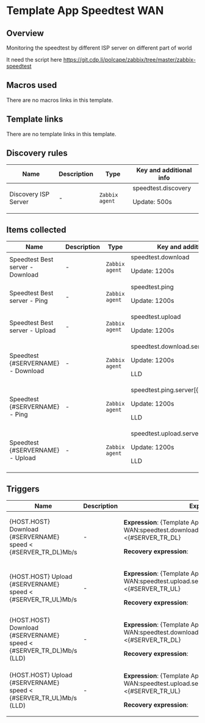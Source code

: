 # Template App Speedtest WAN

## Overview

Monitoring the speedtest by different ISP server on different part of world


It need the script here https://git.cdp.li/polcape/zabbix/tree/master/zabbix-speedtest



## Macros used

There are no macros links in this template.

## Template links

There are no template links in this template.

## Discovery rules

|Name|Description|Type|Key and additional info|
|----|-----------|----|----|
|Discovery ISP Server|<p>-</p>|`Zabbix agent`|speedtest.discovery<p>Update: 500s</p>|
## Items collected

|Name|Description|Type|Key and additional info|
|----|-----------|----|----|
|Speedtest Best server - Download|<p>-</p>|`Zabbix agent`|speedtest.download<p>Update: 1200s</p>|
|Speedtest Best server - Ping|<p>-</p>|`Zabbix agent`|speedtest.ping<p>Update: 1200s</p>|
|Speedtest Best server - Upload|<p>-</p>|`Zabbix agent`|speedtest.upload<p>Update: 1200s</p>|
|Speedtest {#SERVERNAME} - Download|<p>-</p>|`Zabbix agent`|speedtest.download.server[{#SERVERID}]<p>Update: 1200s</p><p>LLD</p>|
|Speedtest {#SERVERNAME} - Ping|<p>-</p>|`Zabbix agent`|speedtest.ping.server[{#SERVERID}]<p>Update: 1200s</p><p>LLD</p>|
|Speedtest {#SERVERNAME} - Upload|<p>-</p>|`Zabbix agent`|speedtest.upload.server[{#SERVERID}]<p>Update: 1200s</p><p>LLD</p>|
## Triggers

|Name|Description|Expression|Priority|
|----|-----------|----------|--------|
|{HOST.HOST} Download {#SERVERNAME} speed < {#SERVER_TR_DL}Mb/s|<p>-</p>|<p>**Expression**: {Template App Speedtest WAN:speedtest.download.server[{#SERVERID}].avg(#3)}<{#SERVER_TR_DL}</p><p>**Recovery expression**: </p>|warning|
|{HOST.HOST} Upload {#SERVERNAME} speed < {#SERVER_TR_UL}Mb/s|<p>-</p>|<p>**Expression**: {Template App Speedtest WAN:speedtest.upload.server[{#SERVERID}].avg(#3)}<{#SERVER_TR_UL}</p><p>**Recovery expression**: </p>|warning|
|{HOST.HOST} Download {#SERVERNAME} speed < {#SERVER_TR_DL}Mb/s (LLD)|<p>-</p>|<p>**Expression**: {Template App Speedtest WAN:speedtest.download.server[{#SERVERID}].avg(#3)}<{#SERVER_TR_DL}</p><p>**Recovery expression**: </p>|warning|
|{HOST.HOST} Upload {#SERVERNAME} speed < {#SERVER_TR_UL}Mb/s (LLD)|<p>-</p>|<p>**Expression**: {Template App Speedtest WAN:speedtest.upload.server[{#SERVERID}].avg(#3)}<{#SERVER_TR_UL}</p><p>**Recovery expression**: </p>|warning|
